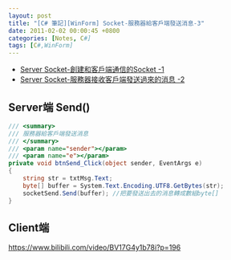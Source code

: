 ```yaml
---
layout: post
title: "[C# 筆記][WinForm] Socket-服務器給客戶端發送消息-3"
date: 2011-02-02 00:00:45 +0800
categories: [Notes, C#]
tags: [C#,WinForm]
---
```



- [Server Socket-創建和客戶端通信的Socket -1](https://riivalin.github.io/posts/socket-server-1/)
- [Server Socket-服務器接收客戶端發送過來的消息 -2](https://riivalin.github.io/posts/socket-server-2/)

## Server端 Send()

```c#
/// <summary>
/// 服務器給客戶端發送消息
/// </summary>
/// <param name="sender"></param>
/// <param name="e"></param>
private void btnSend_Click(object sender, EventArgs e)
{
    string str = txtMsg.Text;
    byte[] buffer = System.Text.Encoding.UTF8.GetBytes(str);
    socketSend.Send(buffer); //把要發送出去的消息轉成數組byte[]
}
```

## Client端 




https://www.bilibili.com/video/BV17G4y1b78i?p=196